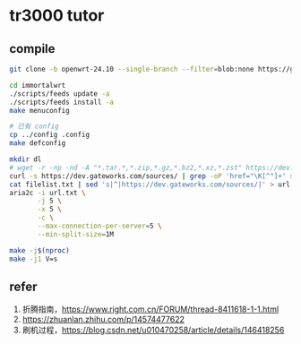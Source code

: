 # tr3000 tutor

## compile

```bash
git clone -b openwrt-24.10 --single-branch --filter=blob:none https://github.com/immortalwrt/immortalwrt.git

cd immortalwrt
./scripts/feeds update -a
./scripts/feeds install -a
make menuconfig

# 已有 config
cp ../config .config
make defconfig

mkdir dl
# wget -r -np -nd -A "*.tar.*,*.zip,*.gz,*.bz2,*.xz,*.zst" https://dev.gateworks.com/sources/
curl -s https://dev.gateworks.com/sources/ | grep -oP 'href="\K[^"]+' > filelist.txt
cat filelist.txt | sed 's|^|https://dev.gateworks.com/sources/|' > url.txt
aria2c -i url.txt \
       -j 5 \
       -x 5 \
       -c \
       --max-connection-per-server=5 \
       --min-split-size=1M

make -j$(nproc)
make -j1 V=s
```

## refer

1. 折腾指南，https://www.right.com.cn/FORUM/thread-8411618-1-1.html
2. https://zhuanlan.zhihu.com/p/14574477622
3. 刷机过程，https://blog.csdn.net/u010470258/article/details/146418256